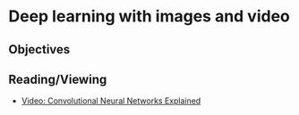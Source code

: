 # Deep learning with images and video
## Objectives

## Reading/Viewing
- [Video: Convolutional Neural Networks Explained](https://www.youtube.com/watch?v=YRhxdVk_sIs)
